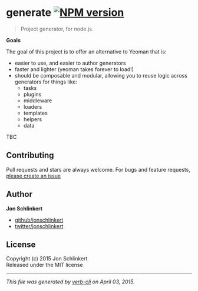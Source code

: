 # generate [![NPM version](https://badge.fury.io/js/generate.svg)](http://badge.fury.io/js/generate)

> Project generator, for node.js.

**Goals**

The goal of this project is to offer an alternative to Yeoman that is:

+ easier to use, and easier to author generators
+ faster and lighter (yeoman takes forever to load!)
+ should be composable and modular, allowing you to reuse logic across generators for things like:
  - tasks
  - plugins
  - middleware
  - loaders
  - templates
  - helpers
  - data

TBC

## Contributing
Pull requests and stars are always welcome. For bugs and feature requests, [please create an issue](https://github.com/generate/generate/issues)

## Author

**Jon Schlinkert**

+ [github/jonschlinkert](https://github.com/jonschlinkert)
+ [twitter/jonschlinkert](http://twitter.com/jonschlinkert) 

## License
Copyright (c) 2015 Jon Schlinkert  
Released under the MIT license

***

_This file was generated by [verb-cli](https://github.com/assemble/verb-cli) on April 03, 2015._
